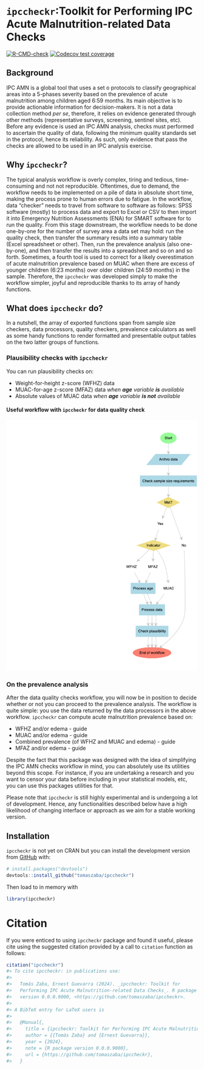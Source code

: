 
<!-- README.md is generated from README.Rmd. Please edit that file -->

# `ipccheckr`:Toolkit for Performing IPC Acute Malnutrition-related Data Checks

<!-- badges: start -->

[![R-CMD-check](https://github.com/tomaszaba/ipccheckr/actions/workflows/R-CMD-check.yaml/badge.svg)](https://github.com/tomaszaba/ipccheckr/actions/workflows/R-CMD-check.yaml)
[![Codecov test
coverage](https://codecov.io/gh/tomaszaba/ipccheckr/branch/main/graph/badge.svg)](https://app.codecov.io/gh/tomaszaba/ipccheckr?branch=main)
<!-- badges: end -->
<img src="man/figures/logo.png" align="right" height="250" alt="" />

## Background

IPC AMN is a global tool that uses a set o protocols to classify
geographical areas into a 5-phases severity based on the prevalence of
acute malnutrition among children aged 6:59 months. Its main objective
is to provide actionable information for decision-makers. It is not a
data collection method *per se*, therefore, it relies on evidence
generated through other methods (representative surveys, screening,
sentinel sites, etc). Before any evidence is used an IPC AMN analysis,
checks must performed to ascertain the quality of data, following the
minimum quality standards set in the protocol, hence its reliability. As
such, only evidence that pass the checks are allowed to be used in an
IPC analysis exercise.

## Why `ipccheckr`?

The typical analysis workflow is overly complex, tiring and tedious,
time-consuming and not not reproducible. Oftentimes, due to demand, the
workflow needs to be implemented on a pile of data in absolute short
time, making the process prone to human errors due to fatigue. In the
workflow, data “checker” needs to travel from software to software as
follows: SPSS software (mostly) to process data and export to Excel or
CSV to then import it into Emergency Nutrition Assessments (ENA) for
SMART software for to run the quality. From this stage downstream, the
workflow needs to be done one-by-one for the number of survey area a
data set may hold: run the quality check, then transfer the summary
results into a summary table (Excel spreadsheet or other). Then, run the
prevalence analysis (also one-by-one), and then transfer the results
into a spreadsheet and so on and so forth. Sometimes, a fourth tool is
used to correct for a likely overestimation of acute malnutrition
prevalence based on MUAC when there are excess of younger children (6:23
months) over older children (24:59 months) in the sample. Therefore, the
`ipccheckr` was developed simply to make the workflow simpler, joyful
and reproducible thanks to its array of handy functions.

## What does `ipccheckr` do?

In a nutshell, the array of exported functions span from sample size
checkers, data processors, quality checkers, prevalence calculators as
well as some handy functions to render formatted and presentable output
tables on the two latter groups of functions.

### Plausibility checks with `ipccheckr`

You can run plausibility checks on:

- Weight-for-height z-score (WFHZ) data
- MUAC-for-age z-score (MFAZ) data *when **age** variable **is**
  available*
- Absolute values of MUAC data *when **age** variable **is not**
  available*

#### Useful workflow with `ipccheckr` for data quality check

![](man/figures/README-ipccheckr_workflow-1.png)<!-- -->

### On the prevalence analysis

After the data quality checks workflow, you will now be in position to
decide whether or not you can proceed to the prevalence analysis. The
workflow is quite simple: you use the data returned by the data
processors in the above workflow. `ipccheckr` can compute acute
malnutrition prevalence based on:

- WFHZ and/or edema - guide
- MUAC and/or edema - guide
- Combined prevalence (of WFHZ and MUAC and edema) - guide
- MFAZ and/or edema - guide

<div class="tip">

Despite the fact that this package was designed with the idea of
simplifying the IPC AMN checks workflow in mind, you can absolutely use
its utilities beyond this scope. For instance, if you are undertaking a
research and you want to censor your data before including in your
statistical models, etc, you can use this packages utilities for that.

</div>

<div class="warning">

Please note that `ipccheckr` is still highly experimental and is
undergoing a lot of development. Hence, any functionalities described
below have a high likelihood of changing interface or approach as we aim
for a stable working version.

</div>

## Installation

`ipccheckr` is not yet on CRAN but you can install the development
version from [GitHub](https://github.com/) with:

``` r
# install.packages("devtools")
devtools::install_github("tomaszaba/ipccheckr")
```

Then load to in memory with

``` r
library(ipccheckr)
```

# Citation

If you were enticed to using `ipccheckr` package and found it useful,
please cite using the suggested citation provided by a call to
`citation` function as follows:

``` r
citation("ipccheckr")
#> To cite ipccheckr: in publications use:
#> 
#>   Tomás Zaba, Ernest Guevarra (2024). _ipccheckr: Toolkit for
#>   Performing IPC Acute Malnutrition-related Data Checks_. R package
#>   version 0.0.0.9000, <https://github.com/tomaszaba/ipccheckr>.
#> 
#> A BibTeX entry for LaTeX users is
#> 
#>   @Manual{,
#>     title = {ipccheckr: Toolkit for Performing IPC Acute Malnutrition-related Data Checks},
#>     author = {{Tomás Zaba} and {Ernest Guevarra}},
#>     year = {2024},
#>     note = {R package version 0.0.0.9000},
#>     url = {https://github.com/tomaszaba/ipccheckr},
#>   }
```
